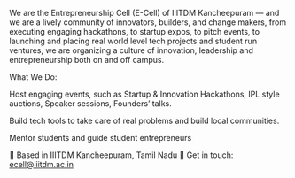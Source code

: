  We are the Entrepreneurship Cell (E-Cell) of IIITDM Kancheepuram — and we are a lively community of innovators, builders, and change makers, from executing engaging hackathons, to startup expos, to pitch events, to launching and placing real world level tech projects and student run ventures, we are organizing a culture of innovation, leadership and entrepreneurship both on and off campus.

 What We Do:

Host engaging events, such as Startup & Innovation Hackathons, IPL style auctions, Speaker sessions, Founders’ talks.

Build tech tools to take care of real problems and build local communities.

Mentor students and guide student entrepreneurs

📍 Based in IIITDM Kancheepuram, Tamil Nadu
📧 Get in touch: ecell@iiitdm.ac.in
